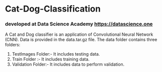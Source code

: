 # Cat-Dog-Classification
### developed at Data Science Academy https://datascience.one
A Cat and Dog classifier is an application of Convolutional Neural Network (CNN). Data is provided in the data.tar.gz file. The data folder contains three folders:
1) TestImages Folder:- It includes testing data.
2) Train Folder :- It includes training data.
3) Validation Folder:- It includes data to perform validation.



